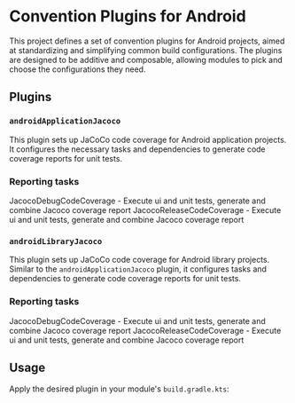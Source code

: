 # Convention Plugins for Android

This project defines a set of convention plugins for Android projects, aimed at standardizing and simplifying common build configurations. The plugins are designed to be additive and composable, allowing modules to pick and choose the configurations they need.

## Plugins

### `androidApplicationJacoco`

This plugin sets up JaCoCo code coverage for Android application projects. It configures the necessary tasks and dependencies to generate code coverage reports for unit tests.

### Reporting tasks

JacocoDebugCodeCoverage - Execute ui and unit tests, generate and combine Jacoco coverage report
JacocoReleaseCodeCoverage - Execute ui and unit tests, generate and combine Jacoco coverage report


### `androidLibraryJacoco`

This plugin sets up JaCoCo code coverage for Android library projects. Similar to the `androidApplicationJacoco` plugin, it configures tasks and dependencies to generate code coverage reports for unit tests.

### Reporting tasks

JacocoDebugCodeCoverage - Execute ui and unit tests, generate and combine Jacoco coverage report
JacocoReleaseCodeCoverage - Execute ui and unit tests, generate and combine Jacoco coverage report

## Usage

Apply the desired plugin in your module's `build.gradle.kts`:



